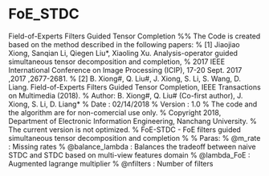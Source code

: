 # FoE_STDC
Field-of-Experts Filters Guided Tensor Completion
%% The Code is created based on the method described in the following papers: 
% [1] Jiaojiao Xiong, Sanqian Li, Qiegen Liu*, Xiaoling Xu. Analysis-operator guided simultaneous tensor decomposition and completion,
%     2017 IEEE International Conference on Image Processing (ICIP), 17-20 Sept. 2017 ,2017 ,2677-2681.
% [2] B. Xiong#, Q. Liu#, J. Xiong, S. Li, S. Wang, D. Liang. Field-of-Experts Filters Guided Tensor Completion, IEEE Transactions on Multimedia (2018). 
% Author: B. Xiong#, Q. Liu# (Co-first author), J. Xiong, S. Li, D. Liang* 
% Date : 02/14/2018 
% Version : 1.0 
% The code and the algorithm are for non-comercial use only. 
% Copyright 2018, Department of Electronic Information Engineering, Nanchang University. 
% The current version is not optimized. 
% FoE-STDC - FoE filters guided simultaneous tensor decomposition and completion
% 
% Paras: 
% @m_rate : Missing rates
% @balance_lambda : Balances the tradeoff between naive STDC and STDC based on multi-view features domain
% @lambda_FoE : Augmented lagrange multiplier
% @nfilters : Number of filters
